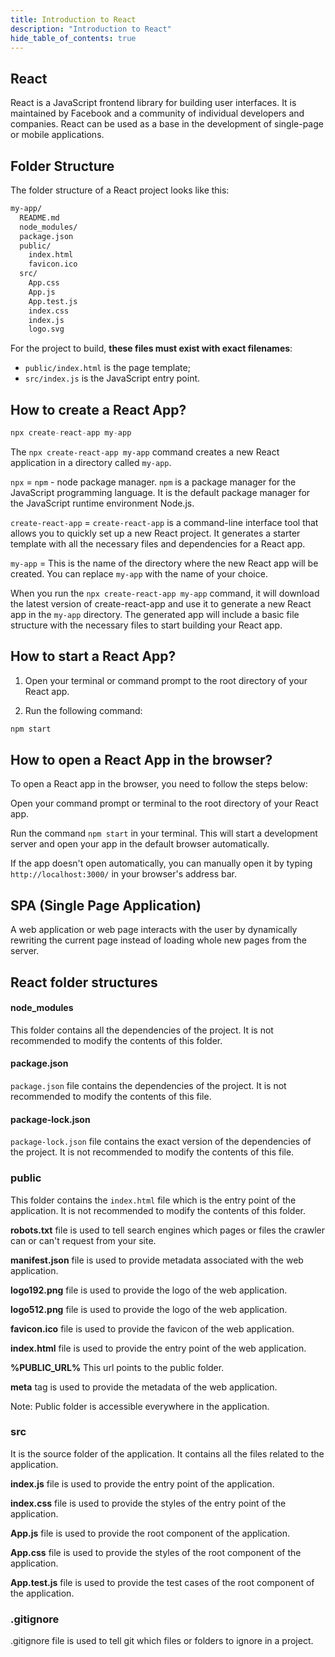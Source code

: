```yaml
---
title: Introduction to React
description: "Introduction to React"
hide_table_of_contents: true
---
```


## React 

React is a JavaScript frontend library for building user interfaces. It is maintained by Facebook and a community of individual developers and companies. React can be used as a base in the development of single-page or mobile applications. 

## Folder Structure

The folder structure of a React project looks like this:

```bash
my-app/
  README.md
  node_modules/
  package.json
  public/
    index.html
    favicon.ico
  src/
    App.css
    App.js
    App.test.js
    index.css
    index.js
    logo.svg
```

For the project to build, **these files must exist with exact filenames**:

* `public/index.html` is the page template;
* `src/index.js` is the JavaScript entry point.


## How to create a React App?

```js
npx create-react-app my-app
```

The `npx create-react-app my-app` command creates a new React application in a directory called `my-app`.

`npx` = `npm` - node package manager. `npm` is a package manager for the JavaScript programming language. It is the default package manager for the JavaScript runtime environment Node.js.

  `create-react-app` = `create-react-app` is a command-line interface tool that allows you to quickly set up a new React project. It generates a starter template with all the necessary files and dependencies for a React app.

`my-app` = This is the name of the directory where the new React app will be created. You can replace `my-app` with the name of your choice.

When you run the `npx create-react-app my-app` command, it will download the latest version of create-react-app and use it to generate a new React app in the `my-app` directory. The generated app will include a basic file structure with the necessary files to start building your React app.


## How to start a React App?

1. Open your terminal or command prompt to the root directory of your React app.

2. Run the following command:

```js
npm start
```

## How to open a React App in the browser?

To open a React app in the browser, you need to follow the steps below:

Open your command prompt or terminal to the root directory of your React app.

Run the command `npm start` in your terminal. This will start a development server and open your app in the default browser automatically.

If the app doesn't open automatically, you can manually open it by typing `http://localhost:3000/` in your browser's address bar.

## SPA (Single Page Application)

A web application or web page interacts with the user by dynamically rewriting the current page instead of loading whole new pages from the server.

## React folder structures

#### node_modules

This folder contains all the dependencies of the project. It is not recommended to modify the contents of this folder.

#### package.json

`package.json` file contains the dependencies of the project. It is not recommended to modify the contents of this file.

#### package-lock.json

`package-lock.json` file contains the exact version of the dependencies of the project. It is not recommended to modify the contents of this file.

### public

This folder contains the `index.html` file which is the entry point of the application. It is not recommended to modify the contents of this folder.

**robots.txt** file is used to tell search engines which pages or files the crawler can or can't request from your site.

**manifest.json** file is used to provide metadata associated with the web application.

**logo192.png** file is used to provide the logo of the web application.

**logo512.png** file is used to provide the logo of the web application.

**favicon.ico** file is used to provide the favicon of the web application.

**index.html** file is used to provide the entry point of the web application.

**%PUBLIC_URL%** This url points to the public folder.

**meta** tag is used to provide the metadata of the web application.

Note: Public folder is accessible everywhere in the application.

### src

It is the source folder of the application. It contains all the files related to the application.

**index.js** file is used to provide the entry point of the application.

**index.css** file is used to provide the styles of the entry point of the application.

**App.js** file is used to provide the root component of the application.

**App.css** file is used to provide the styles of the root component of the application.

**App.test.js** file is used to provide the test cases of the root component of the application.

### .gitignore

.gitignore file is used to tell git which files or folders to ignore in a project.
